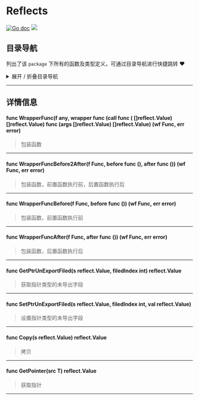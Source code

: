 # Reflects

[![Go doc](https://img.shields.io/badge/go.dev-reference-brightgreen?logo=go&logoColor=white&style=flat)](https://pkg.go.dev/github.com/kercylan98/minotaur/reflects)
![](https://img.shields.io/badge/Email-kercylan@gmail.com-green.svg?style=flat)




## 目录导航
列出了该 `package` 下所有的函数及类型定义，可通过目录导航进行快捷跳转 ❤️
<details>
<summary>展开 / 折叠目录导航</summary>


> 包级函数定义

|函数名称|描述
|:--|:--
|[WrapperFunc](#WrapperFunc)|包装函数
|[WrapperFuncBefore2After](#WrapperFuncBefore2After)|包装函数，前置函数执行前，后置函数执行后
|[WrapperFuncBefore](#WrapperFuncBefore)|包装函数，前置函数执行前
|[WrapperFuncAfter](#WrapperFuncAfter)|包装函数，后置函数执行后
|[GetPtrUnExportFiled](#GetPtrUnExportFiled)|获取指针类型的未导出字段
|[SetPtrUnExportFiled](#SetPtrUnExportFiled)|设置指针类型的未导出字段
|[Copy](#Copy)|拷贝
|[GetPointer](#GetPointer)|获取指针



</details>


***
## 详情信息
#### func WrapperFunc(f any, wrapper func (call func ( []reflect.Value)  []reflect.Value)  func (args []reflect.Value)  []reflect.Value) (wf Func, err error)
<span id="WrapperFunc"></span>
> 包装函数

***
#### func WrapperFuncBefore2After(f Func, before func (), after func ()) (wf Func, err error)
<span id="WrapperFuncBefore2After"></span>
> 包装函数，前置函数执行前，后置函数执行后

***
#### func WrapperFuncBefore(f Func, before func ()) (wf Func, err error)
<span id="WrapperFuncBefore"></span>
> 包装函数，前置函数执行前

***
#### func WrapperFuncAfter(f Func, after func ()) (wf Func, err error)
<span id="WrapperFuncAfter"></span>
> 包装函数，后置函数执行后

***
#### func GetPtrUnExportFiled(s reflect.Value, filedIndex int)  reflect.Value
<span id="GetPtrUnExportFiled"></span>
> 获取指针类型的未导出字段

***
#### func SetPtrUnExportFiled(s reflect.Value, filedIndex int, val reflect.Value)
<span id="SetPtrUnExportFiled"></span>
> 设置指针类型的未导出字段

***
#### func Copy(s reflect.Value)  reflect.Value
<span id="Copy"></span>
> 拷贝

***
#### func GetPointer(src T)  reflect.Value
<span id="GetPointer"></span>
> 获取指针

***
